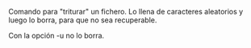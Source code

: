 Comando para "triturar" un fichero.
Lo llena de caracteres aleatorios y luego lo borra, para que no sea recuperable.

Con la opción -u no lo borra.
